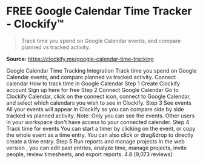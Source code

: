 # FREE Google Calendar Time Tracker - Clockify™

> Track time you spend on Google Calendar events, and compare planned vs tracked activity.

**Source:** https://clockify.me/google-calendar-time-tracking

Google Calendar Time Tracking Integration
Track time you spend on Google Calendar events, and compare planned vs tracked activity.
Connect calendar
How to track time in Google Calendar
Step 1
Create Clockify account
Sign up here for free
Step 2
Connect Google Calendar
Go to Clockify Calendar, click on the connect icon, connect to Google Calendar, and select which calendars you wish to see in Clockify.
Step 3
See events
All your events will appear in Clockify so you can compare side by side tracked vs planned activity.
Note: Only you can see the events. Other users in your workspace don't have access to your connected calender.
Step 4
Track time for events
You can start a timer by clicking on the event, or copy the whole event as a time entry. You can also click or drag&drop to directly create a time entry.
Step 5
Run reports and manage projects
In the
web version
, you can edit past entries, analyze time, manage projects, invite people, review timesheets, and export reports.
4.8 (9,073 reviews)